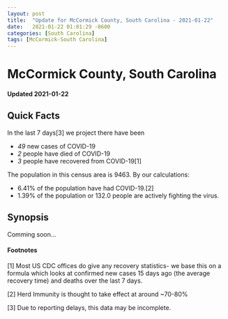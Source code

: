 ```yaml
---
layout: post
title:  "Update for McCormick County, South Carolina - 2021-01-22"
date:   2021-01-22 01:01:29 -0600
categories: [South Carolina]
tags: [McCormick-South Carolina]
---
```


# McCormick County, South Carolina
#### Updated 2021-01-22

## Quick Facts

In the last 7 days[3] we project there have been
- *49* new cases of COVID-19
- *2* people have died of COVID-19
- *3* people have recovered from COVID-19[1]

The population in this census area is 9463. By our calculations:
- 6.41% of the population have had COVID-19.[2]
- 1.39% of the population or 132.0 people are actively fighting the virus.

## Synopsis

Comming soon...


#### Footnotes

[1] Most US CDC offices do give any recovery statistics- we base this on a formula which looks at confirmed new cases
15 days ago (the average recovery time) and deaths over the last 7 days.

[2] Herd Immunity is thought to take effect at around ~70-80%

[3] Due to reporting delays, this data may be incomplete.
 
    